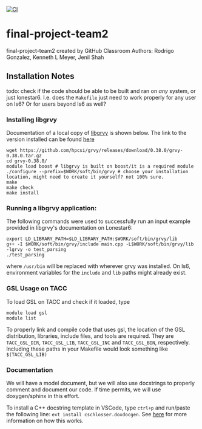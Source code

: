 [![CI](https://github.com/UT-CSE-380-f23/final-project-team2/actions/workflows/ci_testing.yaml/badge.svg)](https://github.com/UT-CSE-380-f23/final-project-team2/actions/workflows/ci_testing.yaml)

# final-project-team2
final-project-team2 created by GitHub Classroom
Authors:  Rodrigo Gonzalez, Kenneth L  Meyer, Jenil Shah

## Installation Notes
todo: check if the code should be able to be built and ran on *any* system, or just lonestar6. I.e. does the `Makefile` just need to work properly for any user on ls6? Or for users beyond ls6 as well?

### Installing libgrvy
Documentation of a local copy of [libgrvy](https://github.com/hpcsi/grvy) is shown below. The link to the version installed can be found [here](https://github.com/hpcsi/grvy/releases/tag/0.38.0)

```shell
wget https://github.com/hpcsi/grvy/releases/download/0.38.0/grvy-0.38.0.tar.gz
cd grvy-0.38.0/
module load boost # libgrvy is built on boost/it is a required module
./configure --prefix=$WORK/soft/bin/grvy # choose your installation location, might need to create it yourself? not 100% sure.
make
make check
make install
```


### Running a libgrvy application:
The following commands were used to successfully run an input example provided in libgrvy's documentation on Lonestar6:
```shell
export LD_LIBRARY_PATH=$LD_LIBRARY_PATH:$WORK/soft/bin/grvy/lib
g++ -I $WORK/soft/bin/grvy/include main.cpp -L$WORK/soft/bin/grvy/lib -lgrvy -o test_parsing
./test_parsing
```

where `/usr/bin` will be replaced with wherever grvy was installed. On ls6, environment variables for the `include` and `lib` paths might already exist.

### GSL Usage on TACC

To load GSL on TACC and check if it loaded, type

```shell
module load gsl
module list
```

To properly link and compile code that uses gsl, the location of the GSL distribution, libraries, include files, and tools are required. They are `TACC_GSL_DIR`, `TACC_GSL_LIB`, `TACC_GSL_INC` and `TACC_GSL_BIN`, respectively. Including these paths in your Makefile would look something like `$(TACC_GSL_LIB)`

### Documentation
We will have a model document, but we will also use docstrings to properly comment and document our code. If time permits, we will use doxygen/sphinx in this effort.

To install a C++ docstring template in VSCode, type `ctrl+p` and run/paste the following line: `ext install cschlosser.doxdocgen`. See [here](https://marketplace.visualstudio.com/items?itemName=cschlosser.doxdocgen) for more information on how this works.
